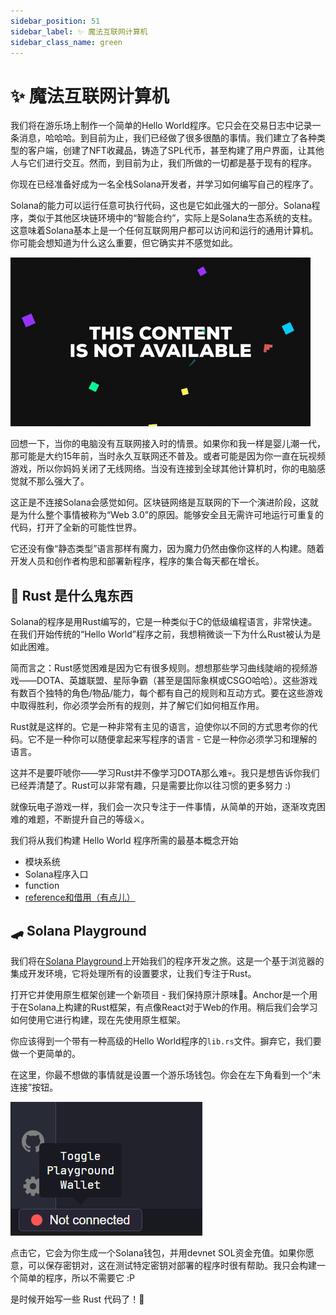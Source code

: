 ```yaml
---
sidebar_position: 51
sidebar_label: ✨ 魔法互联网计算机
sidebar_class_name: green
---
```


# ✨ 魔法互联网计算机

我们将在游乐场上制作一个简单的Hello World程序。它只会在交易日志中记录一条消息，哈哈哈。到目前为止，我们已经做了很多很酷的事情。我们建立了各种类型的客户端，创建了NFT收藏品，铸造了SPL代币，甚至构建了用户界面，让其他人与它们进行交互。然而，到目前为止，我们所做的一切都是基于现有的程序。

你现在已经准备好成为一名全栈Solana开发者，并学习如何编写自己的程序了。

Solana的能力可以运行任意可执行代码，这也是它如此强大的一部分。Solana程序，类似于其他区块链环境中的“智能合约”，实际上是Solana生态系统的支柱。这意味着Solana基本上是一个任何互联网用户都可以访问和运行的通用计算机。你可能会想知道为什么这么重要，但它确实并不感觉如此。

![](./img/giphy.gif)

回想一下，当你的电脑没有互联网接入时的情景。如果你和我一样是婴儿潮一代，那可能是大约15年前，当时永久互联网还不普及。或者可能是因为你一直在玩视频游戏，所以你妈妈关闭了无线网络。当没有连接到全球其他计算机时，你的电脑感觉就不那么强大了。

这正是不连接Solana会感觉如何。区块链网络是互联网的下一个演进阶段，这就是为什么整个事情被称为“Web 3.0”的原因。能够安全且无需许可地运行可重复的代码，打开了全新的可能性世界。

它还没有像“静态类型”语言那样有魔力，因为魔力仍然由像你这样的人构建。随着开发人员和创作者构思和部署新程序，程序的集合每天都在增长。

## 🤔 Rust 是什么鬼东西

Solana的程序是用Rust编写的，它是一种类似于C的低级编程语言，非常快速。在我们开始传统的“Hello World”程序之前，我想稍微谈一下为什么Rust被认为是如此困难。

简而言之：Rust感觉困难是因为它有很多规则。想想那些学习曲线陡峭的视频游戏——DOTA、英雄联盟、星际争霸（甚至是国际象棋或CSGO哈哈）。这些游戏有数百个独特的角色/物品/能力，每个都有自己的规则和互动方式。要在这些游戏中取得胜利，你必须学会所有的规则，并了解它们如何相互作用。

Rust就是这样的。它是一种非常有主见的语言，迫使你以不同的方式思考你的代码。它不是一种你可以随便拿起来写程序的语言 - 它是一种你必须学习和理解的语言。

这并不是要吓唬你——学习Rust并不像学习DOTA那么难💀。我只是想告诉你我们已经弄清楚了。Rust可以非常有趣，只是需要比你以往习惯的更多努力 :)

就像玩电子游戏一样，我们会一次只专注于一件事情，从简单的开始，逐渐攻克困难的难题，不断提升自己的等级⚔️。

我们将从我们构建 Hello World 程序所需的最基本概念开始

- 模块系统
- Solana程序入口
- function
-  [reference和借用（有点儿）](https://doc.rust-lang.org/book/ch04-00-understanding-ownership.html)

## 🛹 Solana Playground

我们将在[Solana Playground](https://beta.solpg.io/)上开始我们的程序开发之旅。这是一个基于浏览器的集成开发环境，它将处理所有的设置要求，让我们专注于Rust。


打开它并使用原生框架创建一个新项目 - 我们保持原汁原味🌼。Anchor是一个用于在Solana上构建的Rust框架，有点像React对于Web的作用。稍后我们会学习如何使用它进行构建，现在先使用原生框架。

你应该得到一个带有一种高级的Hello World程序的`lib.rs`文件。摒弃它，我们要做一个更简单的。

在这里，你最不想做的事情就是设置一个游乐场钱包。你会在左下角看到一个“未连接”按钮。

![](./img/solana-playground.png)

点击它，它会为你生成一个Solana钱包，并用devnet SOL资金充值。如果你愿意，可以保存密钥对，这在测试特定密钥对部署的程序时很有帮助。我只会构建一个简单的程序，所以不需要它 :P

是时候开始写一些 Rust 代码了！🦀
